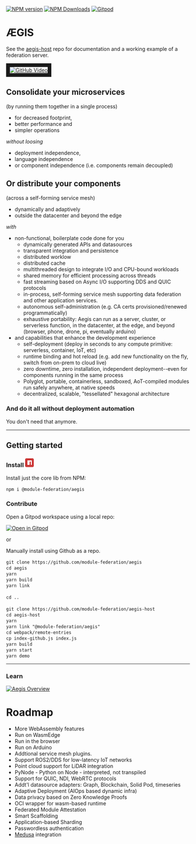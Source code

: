 [![NPM version][npm-image]][npm-url]
[![NPM Downloads][downloads-image]][downloads-url]
[![Gitpod][gitpod-image]][gitpod-url]

# ÆGIS

See the [aegis-host](https://github.com/module-federation/aegis-host) repo for documentation and a working example of a federation server.

<div align="left">
    <a href="https://blog.federated-microservices.com" target="_blank">
        <img src="https://user-images.githubusercontent.com/38910830/142773640-5a4d710d-a428-4bfc-9f56-03e90255eb1b.gif" alt="GitHub Video"
        border="10"width="460"height="250"/>
    </a>
</div>

## Consolidate your microservices

(by running them together in a single process)

- for decreased footprint,
- better performance and
- simpler operations

_without loosing_

- deployment independence,
- language independence
- or component independence (i.e. components remain decoupled)

## Or distribute your components

(across a self-forming service mesh)

- dynamically and adaptively
- outside the datacenter and beyond the edge

_with_

- non-functional, boilerplate code done for you
  - dynamically generated APIs and datasources
  - transparent integration and persistence
  - distributed worklow
  - distributed cache
  - multithreaded design to integrate I/O and CPU-bound workloads
  - shared memory for efficient processing across threads
  - fast streaming based on Async I/O supporting DDS and QUIC protocols
  - in-process, self-forming service mesh supporting data federation and other application services.
  - autonomous self-administration (e.g. CA certs provisioned/renewed programmatically)
  - exhaustive portability: Aegis can run as a server, cluster, or serverless function, in the datacenter, at the edge, and beyond (browser, phone, drone, pi, eventually arduino)
- and capabilities that enhance the development experience
  - self-deployment (deploy in seconds to any compute primitive: serverless, container, IoT, etc)
  - runtime binding and hot reload (e.g. add new functionality on the fly, switch from on-prem to cloud live)
  - zero downtime, zero installation, independent deployment--even for components running in the same process
  - Polyglot, portable, containerless, sandboxed, AoT-compiled modules run safely anywhere, at native speeds
  - decentralized, scalable, "tessellated" hexagonal architecture

### And do it all without deployment automation

You don't need that anymore.

---

## Getting started

### Install [<img src="https://github.com/tysonrm/cluster-rolling-restart/blob/main/npm-tile.png">](https://www.npmjs.com/package/@module-federation/aegis)

Install just the core lib from NPM:

```shell
npm i @module-federation/aegis
```

### Contribute

Open a Gitpod workspace using a local repo:

[![Open in Gitpod](https://gitpod.io/button/open-in-gitpod.svg)](https://gitpod.io/github.com/module-federation/aegis-app)

or

Manually install using Github as a repo. 

```shell
git clone https://github.com/module-federation/aegis
cd aegis
yarn
yarn build
yarn link

cd ..

git clone https://github.com/module-federation/aegis-host
cd aegis-host
yarn
yarn link "@module-federation/aegis"
cd webpack/remote-entries
cp index-github.js index.js
yarn build
yarn start
yarn demo
```

---

### Learn

[![Aegis Overview](https://res.cloudinary.com/marcomontalbano/image/upload/v1632364889/video_to_markdown/images/youtube--n2qqgi3fTto-c05b58ac6eb4c4700831b2b3070cd403.jpg)](https://youtu.be/jddhfLA_2k0 'Aegis Overview')

# Roadmap

- More WebAssembly features
- Run on WasmEdge
- Run in the browser
- Run on Arduino
- Addtional service mesh plugins.
- Support ROS2/DDS for low-latency IoT networks
- Point cloud support for LiDAR integration
- PyNode - Python on Node - interpreted, not transpiled
- Support for QUIC, NDI, WebRTC protocols
- Addt'l datasource adapters: Graph, Blockchain, Solid Pod, timeseries
- Adaptive Deployment (AIOps based dynamic infra)
- Data privacy based on Zero Knowledge Proofs
- OCI wrapper for wasm-based runtime
- Federated Module Attestation
- Smart Scaffolding
- Application-based Sharding
- Passwordless authentication
- [Medusa](https://github.com/module-federation/medusa) integration

[npm-image]: http://img.shields.io/npm/v/@module-federation/aegis.svg
[npm-url]: https://npmjs.org/package/@module-federation/aegis
[downloads-image]: https://img.shields.io/npm/dm/@module-federation/aegis
[downloads-url]: https://npmjs.org/package/@module-federation/aegis
[gitpod-image]: https://img.shields.io/badge/Gitpod-ready--to--code-908a85?logo=gitpod
[gitpod-url]: https://gitpod.io/github.com/module-federation/aegis-app
